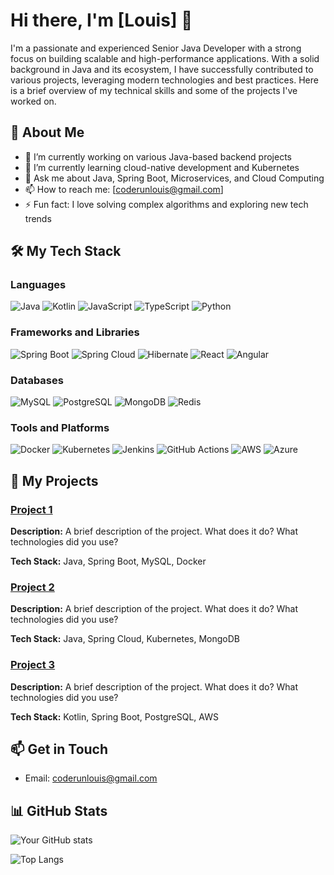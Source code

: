 # Hi there, I'm [Louis] 👋

I'm a passionate and experienced Senior Java Developer with a strong focus on building scalable and high-performance applications. With a solid background in Java and its ecosystem, I have successfully contributed to various projects, leveraging modern technologies and best practices. Here is a brief overview of my technical skills and some of the projects I've worked on.

## 🚀 About Me

- 🔭 I’m currently working on various Java-based backend projects
- 🌱 I’m currently learning cloud-native development and Kubernetes
- 💬 Ask me about Java, Spring Boot, Microservices, and Cloud Computing
- 📫 How to reach me: [coderunlouis@gmail.com]
- ⚡ Fun fact: I love solving complex algorithms and exploring new tech trends

## 🛠️ My Tech Stack

### Languages
![Java](https://img.shields.io/badge/Java-ED8B00?style=for-the-badge&logo=java&logoColor=white)
![Kotlin](https://img.shields.io/badge/Kotlin-0095D5?style=for-the-badge&logo=kotlin&logoColor=white)
![JavaScript](https://img.shields.io/badge/JavaScript-F7DF1E?style=for-the-badge&logo=javascript&logoColor=black)
![TypeScript](https://img.shields.io/badge/TypeScript-007ACC?style=for-the-badge&logo=typescript&logoColor=white)
![Python](https://img.shields.io/badge/Python-3776AB?style=for-the-badge&logo=python&logoColor=white)

### Frameworks and Libraries
![Spring Boot](https://img.shields.io/badge/Spring%20Boot-6DB33F?style=for-the-badge&logo=spring-boot&logoColor=white)
![Spring Cloud](https://img.shields.io/badge/Spring%20Cloud-6DB33F?style=for-the-badge&logo=spring-cloud&logoColor=white)
![Hibernate](https://img.shields.io/badge/Hibernate-59666C?style=for-the-badge&logo=hibernate&logoColor=white)
![React](https://img.shields.io/badge/React-20232A?style=for-the-badge&logo=react&logoColor=61DAFB)
![Angular](https://img.shields.io/badge/Angular-DD0031?style=for-the-badge&logo=angular&logoColor=white)

### Databases
![MySQL](https://img.shields.io/badge/MySQL-00000F?style=for-the-badge&logo=mysql&logoColor=white)
![PostgreSQL](https://img.shields.io/badge/PostgreSQL-316192?style=for-the-badge&logo=postgresql&logoColor=white)
![MongoDB](https://img.shields.io/badge/MongoDB-4EA94B?style=for-the-badge&logo=mongodb&logoColor=white)
![Redis](https://img.shields.io/badge/Redis-DC382D?style=for-the-badge&logo=redis&logoColor=white)

### Tools and Platforms
![Docker](https://img.shields.io/badge/Docker-2496ED?style=for-the-badge&logo=docker&logoColor=white)
![Kubernetes](https://img.shields.io/badge/Kubernetes-326CE5?style=for-the-badge&logo=kubernetes&logoColor=white)
![Jenkins](https://img.shields.io/badge/Jenkins-D24939?style=for-the-badge&logo=jenkins&logoColor=white)
![GitHub Actions](https://img.shields.io/badge/GitHub%20Actions-2088FF?style=for-the-badge&logo=github-actions&logoColor=white)
![AWS](https://img.shields.io/badge/Amazon%20AWS-232F3E?style=for-the-badge&logo=amazon-aws&logoColor=white)
![Azure](https://img.shields.io/badge/Microsoft%20Azure-0078D4?style=for-the-badge&logo=microsoft-azure&logoColor=white)

## 📂 My Projects

### [Project 1](https://github.com/yourusername/project1)
**Description:** A brief description of the project. What does it do? What technologies did you use?

**Tech Stack:** Java, Spring Boot, MySQL, Docker

### [Project 2](https://github.com/yourusername/project2)
**Description:** A brief description of the project. What does it do? What technologies did you use?

**Tech Stack:** Java, Spring Cloud, Kubernetes, MongoDB

### [Project 3](https://github.com/yourusername/project3)
**Description:** A brief description of the project. What does it do? What technologies did you use?

**Tech Stack:** Kotlin, Spring Boot, PostgreSQL, AWS

## 📫 Get in Touch

- Email: [coderunlouis@gmail.com](mailto:coderunlouis@gmail.com)


## 📊 GitHub Stats

![Your GitHub stats](https://github-readme-stats.vercel.app/api?username=yourusername&show_icons=true&theme=radical)

![Top Langs](https://github-readme-stats.vercel.app/api/top-langs/?username=yourusername&layout=compact&theme=radical)
